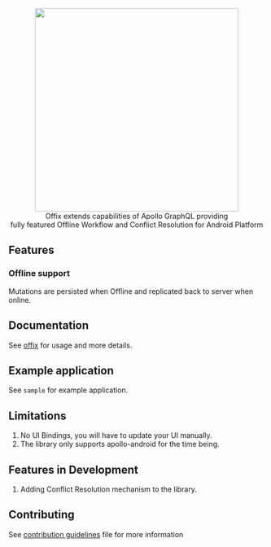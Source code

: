 <p align="center">
  <img width="400" src="https://github.com/aerogear/offix/raw/master/resources/logo.png">
  <br/>
  Offix extends capabilities of Apollo GraphQL providing</br>
  fully featured Offline Workflow and Conflict Resolution for Android Platform
</p>

## Features 

### Offline support
Mutations are persisted when Offline
and replicated back to server when online.

## Documentation

See [offix](https://android.offix.dev) for usage and more details.

## Example application

See `sample` for example application.<br/>

## Limitations

1. No UI Bindings, you will have to update your UI manually.
2. The library only supports apollo-android for the time being.

## Features in Development 

1. Adding Conflict Resolution mechanism to the library.

## Contributing 

See [contribution guidelines](./CONTRIBUTING.md) file for more information

